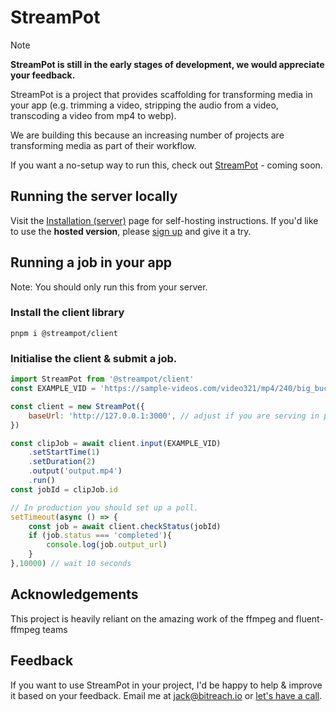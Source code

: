 # StreamPot

> [!NOTE]
> **StreamPot is still in the early stages of development, we would appreciate your feedback.**

StreamPot is a project that provides scaffolding for transforming media in your app (e.g. trimming a video, stripping the audio from a video, transcoding a video from mp4 to webp).

We are building this because an increasing number of projects are transforming media as part of their workflow. 

If you want a no-setup way to run this, check out [StreamPot](https://www.streampot.io/) - coming soon.

## Running the server locally

Visit the [Installation (server)](https://www.streampot.io/installation.html#setting-up-the-server-without-docker) page for self-hosting instructions.
If you'd like to use the **hosted version**, please [sign up](https://app.streampot.io/register) and give it a try.

## Running a job in your app
Note: You should only run this from your server.

### Install the client library

```pnpm i @streampot/client```

### Initialise the client & submit a job.
```js
import StreamPot from '@streampot/client'
const EXAMPLE_VID = 'https://sample-videos.com/video321/mp4/240/big_buck_bunny_240p_1mb.mp4'

const client = new StreamPot({
    baseUrl: 'http://127.0.0.1:3000', // adjust if you are serving in production
})

const clipJob = await client.input(EXAMPLE_VID)
    .setStartTime(1)
    .setDuration(2)
    .output('output.mp4')
    .run()
const jobId = clipJob.id

// In production you should set up a poll.
setTimeout(async () => {
    const job = await client.checkStatus(jobId)
    if (job.status === 'completed'){
        console.log(job.output_url)
    } 
},10000) // wait 10 seconds
```

## Acknowledgements

This project is heavily reliant on the amazing work of the ffmpeg and fluent-ffmpeg teams 

## Feedback

If you want to use StreamPot in your project, I'd be happy to help & improve it based on your feedback. Email me at jack@bitreach.io or [let's have a call](https://cal.com/jackbridger/30min). 
